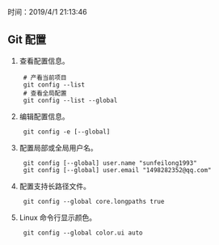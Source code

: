 时间：2019/4/1 21:13:46  

## Git 配置    

1. 查看配置信息。
	
		# 产看当前项目
		git config --list
		# 查看全局配置
		git config --list --global

2. 编辑配置信息。

		git config -e [--global]

3. 配置局部或全局用户名。

		git config [--global] user.name "sunfeilong1993"
		git config [--global] user.email "1498282352@qq.com"

4. 配置支持长路径文件。  

		git config --global core.longpaths true

6. Linux 命令行显示颜色。 

		git config --global color.ui auto